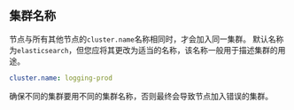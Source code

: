 ## 集群名称

节点与所有其他节点的`cluster.name`名称相同时，才会加入同一集群。 默认名称为`elasticsearch`，但您应将其更改为适当的名称，该名称一般用于描述集群的用途。

```yaml
cluster.name: logging-prod
```

确保不同的集群要用不同的集群名称，否则最终会导致节点加入错误的集群。

